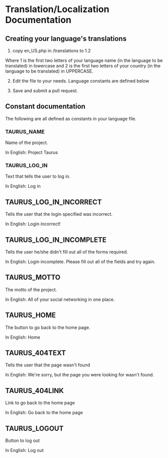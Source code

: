 # Translation/Localization Documentation

## Creating your language's translations

1. copy en_US.php in /translations to 1.2

Where 1 is the first two letters of your language name (in the language to be translated) in lowercase and 2 is the first two letters of your country (in the language to be translated) in UPPERCASE.

2. Edit the file to your needs. Language constants are defined below

3. Save and submit a pull request.

## Constant documentation

The following are all defined as constants in your language file.

### TAURUS_NAME

Name of the project.

In English: Project Taurus

### TAURUS_LOG_IN

Text that tells the user to log in.

In English: Log in

## TAURUS_LOG_IN_INCORRECT

Tells the user that the login specified was incorrect.

In English: Login incorrect!

## TAURUS_LOG_IN_INCOMPLETE

Tells the user he/she didn't fill out all of the forms required.

In English: Login incomplete. Please fill out all of the fields and try again.

## TAURUS_MOTTO

The motto of the project.

In English: All of your social networking in one place.

## TAURUS_HOME

The button to go back to the home page.

In English: Home

## TAURUS_404TEXT

Tells the user that the page wasn't found

In English: We're sorry, but the page you were looking for wasn't found.

## TAURUS_404LINK

Link to go back to the home page

In English: Go back to the home page

## TAURUS_LOGOUT

Button to log out

In English: Log out